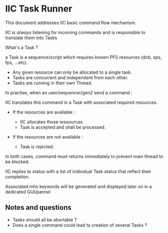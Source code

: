 # IIC Task Runner
 
This document addresses IIC basic command flow mechanism.

IIC is *always* listening for incoming commands and is responsible to translate them into Tasks

What's a Task ?

a Task is a sequence/script which requires known PFS resources (dcb, sps, fps, ...etc).

* Any given resource can only be allocated to a single task.
* Tasks are concurrent and independent from each other.
* Tasks are running in their own Thread.

In practise, when an user/sequencer/gen2 send a command :

IIC translates this command in a Task with associated required resources.

* If the resources are available :
   * IIC allocates those ressources.
   * Task is accepted and shall be processed.
  
* If the resources are *not* available :
   * Task is rejected.

In both cases, command must returns immediately to prevent main thread to be blocked.

IIC replies to status with a list of individual Task status that reflect their completion.

Associated mhs keywords will be generated and displayed later on in a dedicated GUI/pannel

## Notes and questions

* Tasks should all be abortable ?
* Does a single command could lead to creation of several Tasks ?
